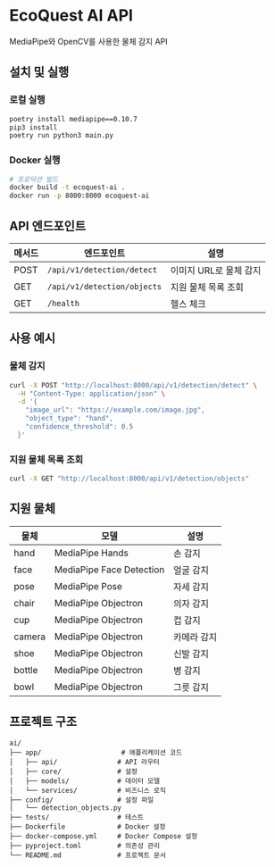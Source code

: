# EcoQuest AI API

MediaPipe와 OpenCV를 사용한 물체 감지 API

## 설치 및 실행

### 로컬 실행

```bash
poetry install mediapipe==0.10.7
pip3 install 
poetry run python3 main.py
```

### Docker 실행

```bash
# 프로덕션 빌드
docker build -t ecoquest-ai .
docker run -p 8000:8000 ecoquest-ai
```

## API 엔드포인트

| 메서드 | 엔드포인트                  | 설명                   |
| ------ | --------------------------- | ---------------------- |
| POST   | `/api/v1/detection/detect`  | 이미지 URL로 물체 감지 |
| GET    | `/api/v1/detection/objects` | 지원 물체 목록 조회    |
| GET    | `/health`                   | 헬스 체크              |

## 사용 예시

### 물체 감지

```bash
curl -X POST "http://localhost:8000/api/v1/detection/detect" \
  -H "Content-Type: application/json" \
  -d '{
    "image_url": "https://example.com/image.jpg",
    "object_type": "hand",
    "confidence_threshold": 0.5
  }'
```

### 지원 물체 목록 조회

```bash
curl -X GET "http://localhost:8000/api/v1/detection/objects"
```

## 지원 물체

| 물체   | 모델                     | 설명        |
| ------ | ------------------------ | ----------- |
| hand   | MediaPipe Hands          | 손 감지     |
| face   | MediaPipe Face Detection | 얼굴 감지   |
| pose   | MediaPipe Pose           | 자세 감지   |
| chair  | MediaPipe Objectron      | 의자 감지   |
| cup    | MediaPipe Objectron      | 컵 감지     |
| camera | MediaPipe Objectron      | 카메라 감지 |
| shoe   | MediaPipe Objectron      | 신발 감지   |
| bottle | MediaPipe Objectron      | 병 감지     |
| bowl   | MediaPipe Objectron      | 그릇 감지   |

## 프로젝트 구조

```
ai/
├── app/                    # 애플리케이션 코드
│   ├── api/               # API 라우터
│   ├── core/              # 설정
│   ├── models/            # 데이터 모델
│   └── services/          # 비즈니스 로직
├── config/                # 설정 파일
│   └── detection_objects.py
├── tests/                 # 테스트
├── Dockerfile             # Docker 설정
├── docker-compose.yml     # Docker Compose 설정
├── pyproject.toml         # 의존성 관리
└── README.md              # 프로젝트 문서
```
